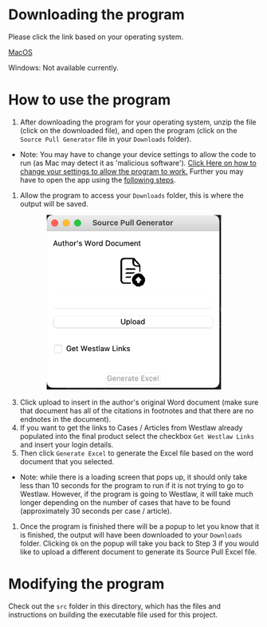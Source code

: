 # Downloading the program

Please click the link based on your operating system.

[MacOS](https://github.com/amastis/Law-Review/releases/download/v1.0.0/MacOS.-.Source_Pull_Generator_v1.0.1.zip)

Windows: Not available currently.

# How to use the program
1. After downloading the program for your operating system, unzip the file (click on the downloaded file), and open the program (click on the `Source Pull Generator` file in your `Downloads` folder).
- Note: You may have to change your device settings to allow the code to run (as Mac may detect it as 'malicious software'). [Click Here on how to change your settings to allow the program to work.](https://iboysoft.com/howto/apple-cannot-check-it-for-malicious-software.html#:~:text=the%20next%20solution.-,Way%202%3A%20Change%20settings%20in%20Security%20%26%20Privacy,-When%20the%20error) Further you may have to open the app using the [following steps](https://support.apple.com/guide/mac-help/apple-cant-check-app-for-malicious-software-mchleab3a043/mac).
1. Allow the program to access your `Downloads` folder, this is where the output will be saved.

<p align="center">
  <img src="imgs/PNG%20image.png" width="350" alt="Program User Interface">
</p>

3. Click upload to insert in the author's original Word document (make sure that document has all of the citations in footnotes and that there are no endnotes in the document).
1. If you want to get the links to Cases / Articles from Westlaw already populated into the final product select the checkbox `Get Westlaw Links` and insert your login details.
1. Then click `Generate Excel` to generate the Excel file based on the word document that you selected.
- Note: while there is a loading screen that pops up, it should only take less than 10 seconds for the program to run if it is not trying to go to Westlaw. However, if the program is going to Westlaw, it will take much longer depending on the number of cases that have to be found (approximately 30 seconds per case / article).
1. Once the program is finished there will be a popup to let you know that it is finished, the output will have been downloaded to your `Downloads` folder. Clicking `Ok` on the popup will take you back to Step 3 if you would like to upload a different document to generate its Source Pull Excel file.

# Modifying the program 
Check out the `src` folder in this directory, which has the files and instructions on building the executable file used for this project.
